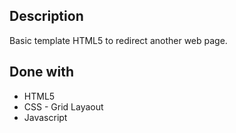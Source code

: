 ## Description
Basic template HTML5 to redirect another web page.

## Done with
- HTML5
- CSS - Grid Layaout
- Javascript
